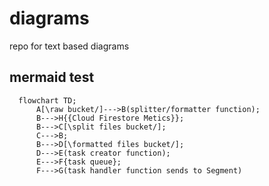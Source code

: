 # diagrams
repo for text based diagrams


## mermaid test


```mermaid
  flowchart TD;
      A[\raw bucket/]--->B(splitter/formatter function);
      B--->H{{Cloud Firestore Metics}};
      B--->C[\split files bucket/];
      C--->B;
      B--->D[\formatted files bucket/];
      D--->E(task creator function);
      E--->F{task queue};
      F--->G(task handler function sends to Segment)

```
